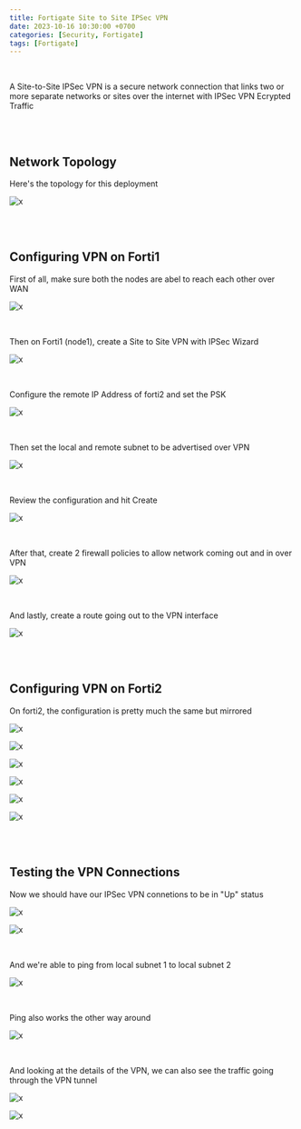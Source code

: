 ```yaml
---
title: Fortigate Site to Site IPSec VPN
date: 2023-10-16 10:30:00 +0700
categories: [Security, Fortigate]
tags: [Fortigate]
---
```


<br>

A Site-to-Site IPSec VPN is a secure network connection that links two or more separate networks or sites over the internet with IPSec VPN Ecrypted Traffic

<br>
<br>

## Network Topology

Here's the topology for this deployment

![x](/static/2023-10-16-forti-s2s-vpn/00.png)

<br>
<br>

## Configuring VPN on Forti1

First of all, make sure both the nodes are abel to reach each other over WAN

![x](/static/2023-10-16-forti-s2s-vpn/01.png)

<br>

Then on Forti1 (node1), create a Site to Site VPN with IPSec Wizard

![x](/static/2023-10-16-forti-s2s-vpn/02.png)

<br>

Configure the remote IP Address of forti2 and set the PSK

![x](/static/2023-10-16-forti-s2s-vpn/03.png)

<br>

Then set the local and remote subnet to be advertised over VPN

![x](/static/2023-10-16-forti-s2s-vpn/04.png)

<br>

Review the configuration and hit Create

![x](/static/2023-10-16-forti-s2s-vpn/05.png)

<br>

After that, create 2 firewall policies to allow network coming out and in over VPN

![x](/static/2023-10-16-forti-s2s-vpn/05a.png)

<br>

And lastly, create a route going out to the VPN interface

![x](/static/2023-10-16-forti-s2s-vpn/05b.png)

<br>
<br>

## Configuring VPN on Forti2

On forti2, the configuration is pretty much the same but mirrored

![x](/static/2023-10-16-forti-s2s-vpn/06.png)

![x](/static/2023-10-16-forti-s2s-vpn/07.png)

![x](/static/2023-10-16-forti-s2s-vpn/08.png)

![x](/static/2023-10-16-forti-s2s-vpn/09.png)

![x](/static/2023-10-16-forti-s2s-vpn/09a.png)

![x](/static/2023-10-16-forti-s2s-vpn/09b.png)

<br>
<br>

## Testing the VPN Connections

Now we should have our IPSec VPN connetions to be in "Up" status

![x](/static/2023-10-16-forti-s2s-vpn/10.png)

![x](/static/2023-10-16-forti-s2s-vpn/11.png)

<br>

And we're able to ping from local subnet 1 to local subnet 2 

![x](/static/2023-10-16-forti-s2s-vpn/12.png)

<br>

Ping also works the other way around

![x](/static/2023-10-16-forti-s2s-vpn/13.png)

<br>

And looking at the details of the VPN, we can also see the traffic going through the VPN tunnel

![x](/static/2023-10-16-forti-s2s-vpn/14.png)

![x](/static/2023-10-16-forti-s2s-vpn/15.png)

<br>
























